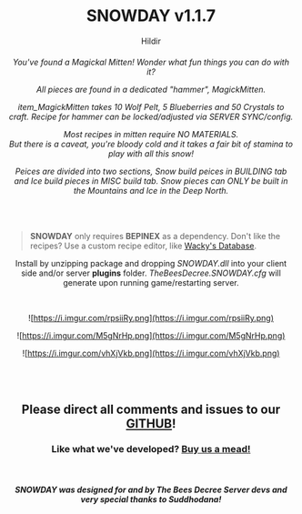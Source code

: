 <center>  
 
# SNOWDAY v1.1.7
Hildir
 
  <h6> 
  
You've found a Magickal Mitten! Wonder what fun things you can do with it?
   


All pieces are found in a dedicated "hammer", *MagickMitten*.  

*item_MagickMitten* takes 10 Wolf Pelt, 5 Blueberries and 50 Crystals to craft. 
Recipe for hammer can be locked/adjusted via SERVER SYNC/config.  

Most recipes in mitten require NO MATERIALS.  
But there is a caveat, you're bloody cold and it takes a fair bit of stamina to play with all this snow!
  
Peices are divided into two sections, Snow build peices in BUILDING tab and Ice build pieces in MISC build tab.
Snow pieces can ONLY be built in the Mountains and Ice in the Deep North.
  
</h6>

</center>
<br>


>**SNOWDAY** only requires **BEPINEX** as a dependency. 
 Don't like the recipes? Use a custom recipe editor, like [Wacky's Database](https://valheim.thunderstore.io/package/WackyMole/WackysDatabase/).
  
<p><center>

Install by unzipping package and dropping *SNOWDAY.dll* into your client side and/or server **plugins** folder.
*TheBeesDecree.SNOWDAY.cfg* will generate upon running game/restarting server.  
<center><br> 
	
﻿![https://i.imgur.com/rpsiiRy.png](https://i.imgur.com/rpsiiRy.png)  

﻿![https://i.imgur.com/M5gNrHp.png](https://i.imgur.com/M5gNrHp.png)  

![https://i.imgur.com/vhXjVkb.png](https://i.imgur.com/vhXjVkb.png)  
   
  
 
<br><br>

## Please direct all comments and issues to our [GITHUB](https://github.com/The-Bees-Decree-Server/SNOWDAY)!

  

### Like what we've developed? [Buy us a mead!](https://www.paypal.com/donate?hosted_button_id=4TYSZ8JKN7TFJ)   
  <br>
    


##### SNOWDAY was designed for and by The Bees Decree Server devs and very special thanks to *Suddhodana*! 
  
</center>   
</center>

